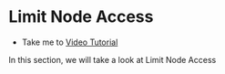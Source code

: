 # Limit Node Access
  - Take me to [Video Tutorial](https://kodekloud.com/courses/1378608/lectures/31704431)

In this section, we will take a look at Limit Node Access

